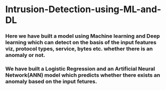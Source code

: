 ﻿# Intrusion-Detection-using-ML-and-DL
### Here we have built a model using Machine learning and Deep learning which can detect on the basis of the input features viz, protocol types, service, bytes etc. whether there is an anomaly or not.
### We have built a Logistic Regression and an Artificial Neural Network(ANN) model which predicts whether there exists an anomaly based on the input fetures.
